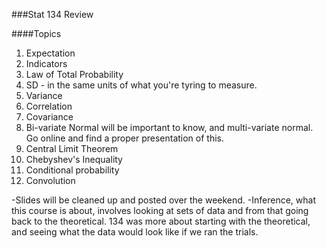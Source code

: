 ###Stat 134 Review

####Topics
1. Expectation
2. Indicators
3. Law of Total Probability
4. SD - in the same units of what you're tyring to measure.
5. Variance
6. Correlation
7. Covariance
8. Bi-variate Normal will be important to know, and multi-variate normal. Go online and find a proper presentation of this.
9. Central Limit Theorem
10. Chebyshev's Inequality
11. Conditional probability
12. Convolution

-Slides will be cleaned up and posted over the weekend.
-Inference, what this course is about, involves looking at sets of data and from that going back to the theoretical. 134 was more about starting with the theoretical, and seeing what the data would look like if we ran the trials. 


